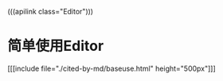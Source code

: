 (((apilink class="Editor")))

# 简单使用Editor

[[[include file="./cited-by-md/baseuse.html" height="500px"]]]